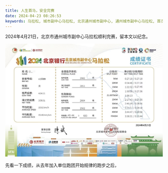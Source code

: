 ```yaml
---
title: 人生首马，安全完赛
date: 2024-04-23 08:26:53
keywords: 马拉松, 城市副中心马拉松, 北京通州城市副中心, 通州城市副中心马拉松, 首次马拉松, 马拉松比赛
---
```


2024年4月21日，北京市通州城市副中心马拉松顺利完赛，留本文以纪念。

![image-20240423083419037](20240421-first-marathon/image-20240423083419037.png)

先看一下成绩，从去年加入单位跑团开始规律的跑步之后，